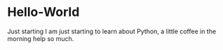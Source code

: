# Hello-World
Just starting
I am just starting to learn about Python, a little coffee in the morning help so much.
